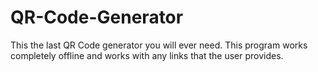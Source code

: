 # QR-Code-Generator
This the last QR Code generator you will ever need. This program works completely offline and works with any links that the user provides.
